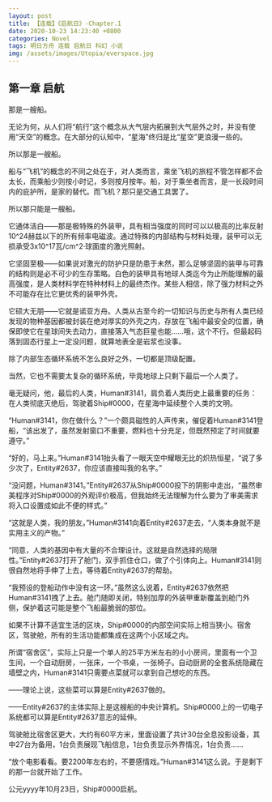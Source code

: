 ```yaml
---
layout: post
title: 【连载】《启航日》-Chapter.1
date: 2020-10-23 14:23:40 +0800
categories: Novel
tags: 明日方舟 连载 启航日 科幻 小说
img: /assets/images/Utopia/everspace.jpg
---
```

## 第一章 启航

那是一艘船。

无论为何，从人们将“航行”这个概念从大气层内拓展到大气层外之时，并没有使用“天空”的概念。在大部分的认知中，“星海”终归是比“星空”更浪漫一些的。

所以那是一艘船。

船与“飞机”的概念的不同之处在于，对人类而言，乘坐飞机的旅程不管怎样都不会太长，而乘船少则按小时记，多则按月按年。船，对于乘坐者而言，是一长段时间内的庇护所，是家的替代。而飞机？那只是交通工具罢了。

所以那只能是一艘船。

它通体洁白——那是极特殊的外装甲，具有相当强度的同时可以以极高的比率反射10^24赫兹以下的所有频率电磁波。通过特殊的内部结构与材料处理，装甲可以无损承受3x10^17瓦/cm^2·球面度的激光照射。

它坚固至极——如果说对激光的防护只是防患于未然，那么足够坚固的装甲与可靠的结构则是必不可少的生存策略。白色的装甲具有地球人类迄今为止所能理解的最高强度，是人类材料学在特种材料上的最终杰作。某些人相信，除了强力材料之外不可能存在比它更优秀的装甲外壳。

它硕大无朋——它就是诺亚方舟。人类从古至今的一切知识与历史与所有人类已经发现的物种基因都被封装在绝对厚实的外壳之内，存放在飞船中最安全的位置，确保即使它在星球间失去动力，直接落入气态巨星也能……哦，这个不行。但最起码落到固态行星上一定没问题，就算地表全是岩浆也没事。

除了内部生态循环系统不怎么良好之外，一切都是顶级配置。

当然，它也不需要太复杂的循环系统，毕竟地球上只剩下最后一个人类了。

毫无疑问，他，最后的人类，Human#3141，肩负着人类历史上最重要的任务：在人类彻底灭绝后，驾驶着Ship#0000，在星海中延续整个人类的文明。

“Human#3141，你在做什么？”一个颇具磁性的人声传来，催促着Human#3141登船，“该出发了，虽然发射窗口不重要，燃料也十分充足，但既然预定了时间就要遵守。”

“好的，马上来。”Human#3141抬头看了一眼天空中耀眼无比的炽热恒星，“说了多少次了，Entity#2637，你应该直接叫我的名字。”

“没问题，Human#3141。”Entity#2637从Ship#0000投下的阴影中走出，“虽然审美程序对Ship#0000的外观评价极高，但我始终无法理解为什么要为了审美需求将入口设置成如此不便的样式。”

“这就是人类，我的朋友。”Human#3141向着Entity#2637走去，“人类本身就不是实用主义的产物。”

“同意，人类的基因中有大量的不合理设计。这就是自然选择的局限性。”Entity#2637打开了舱门，双手抓住仓口，做了个引体向上。Human#3141则很自然地将手伸了上去，等待着Entity#2637的帮助。

“我预设的登船动作中没有这一环。”虽然这么说着，Entity#2637依然把Human#3141拽了上去。舱门随即关闭，特别加厚的外装甲重新覆盖到舱门外侧，保护着这可能是整个飞船最脆弱的部位。

如果不计算不适宜生活的区块，Ship#0000的内部空间实际上相当狭小。宿舍区，驾驶舱，所有的生活功能都集成在这两个小区域之内。

所谓“宿舍区”，实际上只是一个单人的25平方米左右的小小房间，里面有一个卫生间，一个自动厨房，一张床，一个书桌，一张椅子。自动厨房的全套系统隐藏在墙壁之内，Human#3141只需要点菜就可以拿到自己想吃的东西。

——理论上说，这些菜可以算是Entity#2637做的。

——Entity#2637的主体实际上是这艘船的中央计算机。Ship#0000上的一切电子系统都可以算是Entity#2637意志的延伸。

驾驶舱比宿舍区更大，大约有60平方米，里面设置了共计30台全息投影设备，其中27台为备用，1台负责展现飞船信息，1台负责显示外界情况，1台负责……

“放个电影看看。要2200年左右的，不要感情戏。”Human#3141这么说。于是剩下的那一台就开始了工作。

公元yyyy年10月23日，Ship#0000启航。